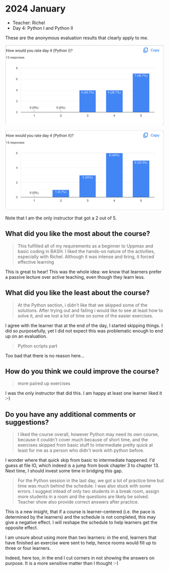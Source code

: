 # 2024 January

* Teacher: Richel
* Day 4: Python I and Python II

These are the anonymous evaluation results that clearly apply to me.

![Evaluation of Python morning](python_1.png)

![Evaluation of Python afternoon](python_2.png)

Note that I am the only instructor that got a 2 out of 5.

## What did you like the most about the course?

> This fulfilled all of my requirements as a beginner to Uppmax and basic
> coding in BASH. I liked
> the hands-on nature of the activities, especially with Richel.
> Although it was intense and tiring,
> it forced effective learning

This is great to hear! This was the whole idea: we know that learners
prefer a passive lecture over active teaching, even though they learn less.

## What did you like the least about the course?

> At the Python section, i didn't like that we skipped some of the solutions.
> After trying out and
> failing i would like to see at least how to solve it,
> and we lost a lot of time on some of the
> easier exercises.

I agree with the learner that at the end of the day, I started skipping things.
I did so purposefully, yet I did not expect this was problematic enough to
end up on an evaluation.

> Python scripts part

Too bad that there is no reason here...

## How do you think we could improve the course?

> more paired up exercises

I was the only instructor that did this.
I am happy at least one learner liked it :-)

## Do you have any additional comments or suggestions?

> I liked the course overall, however Python may need its own course,
> because it couldn't cover
> much because of short time, and the exercises skipped
> from basic stuff to intermediate pretty
> quick at least for me as a person who didn't work with python before.

I wonder where that quick skip from basic to intermediate happened.
I'd guess at file IO, which indeed is a jump from book chapter 3 to chapter 13.
Next time, I should invest some time in bridging this gap.


> For the Python session in the last day, we got a lot of practice time
> but time was much behind
> the schedule. I was also stuck with some errors.
> I suggest intead of only two students in a
> break room, assign more students in a room and the questions
> are likely be solved. Teacher
> show also provide correct answers after practice.

This is a new insight, that if a course is learner-centered (i.e.
the pace is determined by the learners) and the schedule is not completed,
this may give a negative effect. I will reshape the schedule to help
learners get the opposite effect.

I am unsure about using more than two learners: in the end, learners that have
finished an exercise were sent to help, hence rooms would fill up to three or
four learners.

Indeed, here too, in the end I cut corners in not showing the answers on
purpose. It is a more sensitive matter than I thought :-)
